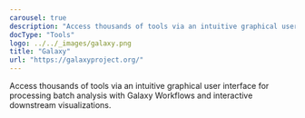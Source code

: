 ```yaml
---
carousel: true
description: "Access thousands of tools via an intuitive graphical user interface for processing batch analysis with Galaxy Workflows and interactive downstream visualizations."
docType: "Tools"
logo: ../../_images/galaxy.png
title: "Galaxy"
url: "https://galaxyproject.org/"
---
```

Access thousands of tools via an intuitive graphical user interface for processing batch analysis with Galaxy Workflows and interactive downstream visualizations.

